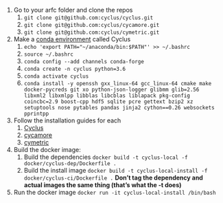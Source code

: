 1. Go to your arfc folder and clone the repos
    1. `git clone git@github.com:cyclus/cyclus.git`
    1. `git clone git@github.com:cyclus/cycamore.git`
    1. `git clone git@github.com:cyclus/cymetric.git`
1. Make a [conda environment](https://conda.io/projects/conda/en/latest/user-guide/tasks/manage-environments.html#creating-an-environment-with-commands) called Cyclus
    1. `echo 'export PATH="~/anaconda/bin:$PATH"' >> ~/.bashrc`
    1. `source ~/.bashrc`
    1. `conda config --add channels conda-forge`
    1. `conda create -n cyclus python=3.6`
    1. `conda activate cyclus`
    1. `conda install -y openssh gxx_linux-64 gcc_linux-64 cmake make docker-pycreds git xo python-json-logger glibmm glib=2.56 libxml2 libxmlpp libblas libcblas liblapack pkg-config coincbc=2.9 boost-cpp hdf5 sqlite pcre gettext bzip2 xz setuptools nose pytables pandas jinja2 cython==0.26 websockets pprintpp`
1. Follow the installation guides for each
    1. [Cyclus](https://github.com/cyclus/cyclus/blob/master/INSTALL.rst)
    1. [cycamore](https://github.com/cyclus/cycamore#quick-cycamore-installation)
    1. [cymetric](https://github.com/cyclus/cymetric#readme)
1. Build the docker image:
    1. Build the dependencies `docker build -t cyclus-local -f docker/cyclus-dep/Dockerfile .`
    1. Build the install image `docker build -t cyclus-local-install -f docker/cyclus-ci/Dockerfile .`
    **Don’t tag the dependency and actual images the same thing (that’s what the -t does)**
1. Run the docker image `docker run -it cyclus-local-install /bin/bash`
